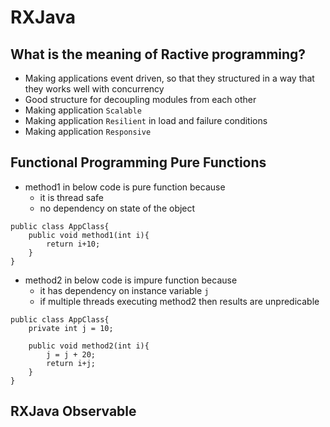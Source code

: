 # RXJava

## What is the meaning of Ractive programming?
* Making applications event driven, so that they structured in a way that they works well with concurrency
* Good structure for decoupling modules from each other
* Making application `Scalable`
* Making application `Resilient` in load and failure conditions
* Making application `Responsive`

## Functional Programming Pure Functions
* method1 in below code is pure function because
	* it is thread safe
	* no dependency on state of the object
```
public class AppClass{
	public void method1(int i){
		return i+10;
	}
}
```
* method2 in below code is impure function because
	* it has dependency on instance variable `j`
	* if multiple threads executing method2 then results are unpredicable
```
public class AppClass{
	private int j = 10;
	
	public void method2(int i){
		j = j + 20;
		return i+j;
	}
}
```

## RXJava Observable
